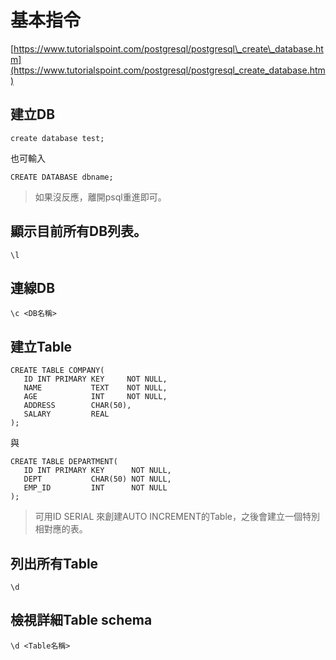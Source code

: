 # 基本指令

[https://www.tutorialspoint.com/postgresql/postgresql\_create\_database.htm](https://www.tutorialspoint.com/postgresql/postgresql_create_database.htm)

## 建立DB

```text
create database test;
```

也可輸入

```text
CREATE DATABASE dbname;
```

> 如果沒反應，離開psql重進即可。

## 顯示目前所有DB列表。

```text
\l
```

## 連線DB

```text
\c <DB名稱>
```

## 建立Table

```text
CREATE TABLE COMPANY(
   ID INT PRIMARY KEY     NOT NULL,
   NAME           TEXT    NOT NULL,
   AGE            INT     NOT NULL,
   ADDRESS        CHAR(50),
   SALARY         REAL
);
```

與

```text
CREATE TABLE DEPARTMENT(
   ID INT PRIMARY KEY      NOT NULL,
   DEPT           CHAR(50) NOT NULL,
   EMP_ID         INT      NOT NULL
);
```

> 可用ID SERIAL 來創建AUTO INCREMENT的Table，之後會建立一個特別相對應的表。

## 列出所有Table

```text
\d
```

## 檢視詳細Table schema

```text
\d <Table名稱>
```

